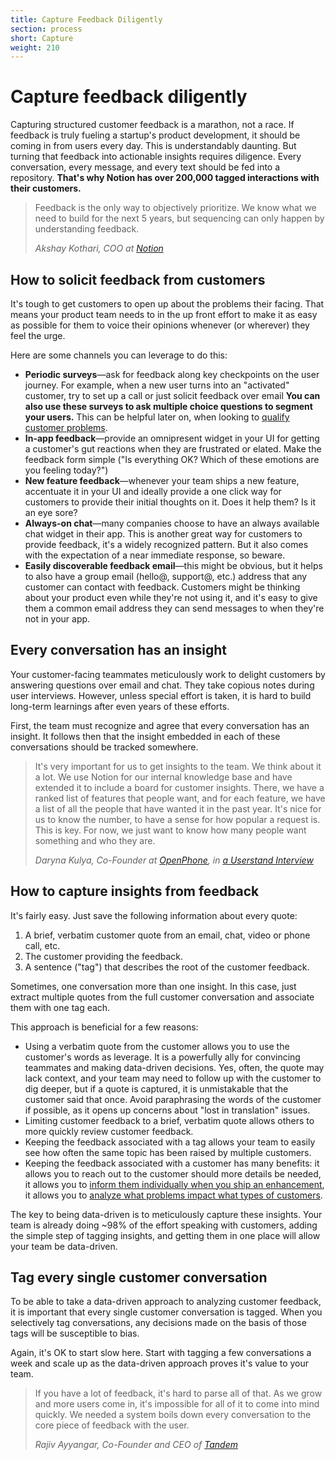```yaml
---
title: Capture Feedback Diligently
section: process
short: Capture
weight: 210
---
```


# Capture feedback diligently

Capturing structured customer feedback is a marathon, not a race. If feedback is truly fueling a startup's product development, it should be coming in from users every day. This is understandably daunting. But turning that feedback into actionable insights requires diligence. Every conversation, every message, and every text should be fed into a repository. **That's why Notion has over 200,000 tagged interactions with their customers.**

> Feedback is the only way to objectively prioritize. We know what we need to build for the next 5 years, but sequencing can only happen by understanding feedback. <br />
>
> _Akshay Kothari, COO at [Notion](https://notion.so)_

## How to solicit feedback from customers

It's tough to get customers to open up about the problems their facing. That means your product team needs to in the up front effort to make it as easy as possible for them to voice their opinions whenever (or wherever) they feel the urge.

Here are some channels you can leverage to do this:

- **Periodic surveys**—ask for feedback along key checkpoints on the user journey. For example, when a new user turns into an "activated" customer, try to set up a call or just solicit feedback over email **You can also use these surveys to ask multiple choice questions to segment your users.** This can be helpful later on, when looking to [qualify customer problems](/process/qualify-feedback-based-on-business-goals).
- **In-app feedback**—provide an omnipresent widget in your UI for getting a customer's gut reactions when they are frustrated or elated. Make the feedback form simple ("Is everything OK? Which of these emotions are you feeling today?")
- **New feature feedback**—whenever your team ships a new feature, accentuate it in your UI and ideally provide a one click way for customers to provide their initial thoughts on it. Does it help them? Is it an eye sore?
- **Always-on chat**—many companies choose to have an always available chat widget in their app. This is another great way for customers to provide feedback, it's a widely recognized pattern. But it also comes with the expectation of a near immediate response, so beware.
- **Easily discoverable feedback email**—this might be obvious, but it helps to also have a group email (hello@, support@, etc.) address that any customer can contact with feedback. Customers might be thinking about your product even while they're not using it, and it's easy to give them a common email address they can send messages to when they're not in your app.

## Every conversation has an insight

Your customer-facing teammates meticulously work to delight customers by answering questions over email and chat. They take copious notes during user interviews. However, unless special effort is taken, it is hard to build long-term learnings after even years of these efforts.

First, the team must recognize and agree that every conversation has an insight. It follows then that the insight embedded in each of these conversations should be tracked somewhere.

> It's very important for us to get insights to the team. We think
> about it a lot. We use Notion for our internal knowledge base and have extended it to include a board for customer insights. There, we have a ranked list of features that people want, and for each feature, we have a list of all the people that have wanted it in the past year. It's nice for us to know the number, to have a sense for how popular a request is. This is key. For now, we just want to know how many people want something and who they are.
>
> _Daryna Kulya, Co-Founder at [OpenPhone](https://www.openphone.co), in [a Userstand Interview](https://www.heraldhq.com/userstand/how-openphone-is-dogfooding-itself-to-product-market-fit)_

## How to capture insights from feedback

It's fairly easy. Just save the following information about every quote:

1. A brief, verbatim customer quote from an email, chat, video or phone call, etc.
2. The customer providing the feedback.
3. A sentence ("tag") that describes the root of the customer feedback.

<div class="hint">
<p>Sometimes, one conversation more than one insight. In this case, just extract multiple quotes from the full customer conversation and associate them with one tag each.</p>
</div>

This approach is beneficial for a few reasons:

- Using a verbatim quote from the customer allows you to use the customer's words as leverage. It is a powerfully ally for convincing teammates and making data-driven decisions. Yes, often, the quote may lack context, and your team may need to follow up with the customer to dig deeper, but if a quote is captured, it is unmistakable that the customer said that once. Avoid paraphrasing the words of the customer if possible, as it opens up concerns about "lost in translation" issues.
- Limiting customer feedback to a brief, verbatim quote allows others to more quickly review customer feedback.
- Keeping the feedback associated with a tag allows your team to easily see how often the same topic has been raised by multiple customers.
- Keeping the feedback associated with a customer has many benefits: it allows you to reach out to the customer should more details be needed, it allows you to [inform them individually when you ship an enhancement](/process/engage-with-customers-about-their-feedback/), it allows you to [analyze what problems impact what types of customers](/process/qualify-feedback-based-on-business-goals/).

<div class="hint">
<p>The key to being data-driven is to meticulously capture these insights. Your team is already doing ~98% of the effort speaking with customers, adding the simple step of tagging insights, and getting them in one place will allow your team be data-driven.</p>
</div>

## Tag every single customer conversation

To be able to take a data-driven approach to analyzing customer feedback, it is important that every single customer conversation is tagged. When you selectively tag conversations, any decisions made on the basis of those tags will be susceptible to bias.

<div class="hint">
<p>Again, it's OK to start slow here. Start with tagging a few conversations a week and scale up as the data-driven approach proves it's value to your team.</p>
</div>

> If you have a lot of feedback, it's hard to parse all of that. As we grow and more users come in, it's impossible for all of it to come into mind quickly. We needed a system boils down every conversation to the core piece of feedback with the user.
>
> _Rajiv Ayyangar, Co-Founder and CEO of [Tandem](https://tandem.chat)_
